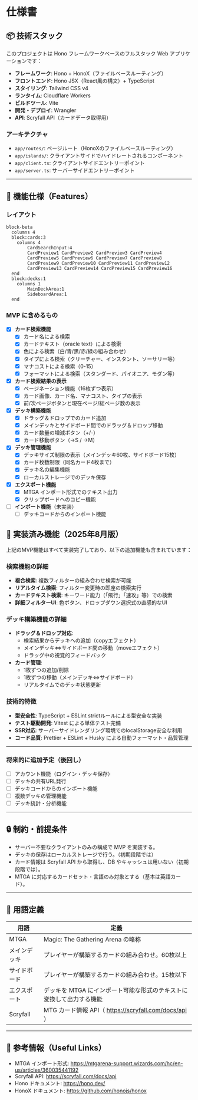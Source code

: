 # 仕様書

## 📦 技術スタック

このプロジェクトは Hono フレームワークベースのフルスタック Web アプリケーションです：

- **フレームワーク**: Hono + HonoX（ファイルベースルーティング）
- **フロントエンド**: Hono JSX（React風の構文）+ TypeScript
- **スタイリング**: Tailwind CSS v4
- **ランタイム**: Cloudflare Workers
- **ビルドツール**: Vite
- **開発・デプロイ**: Wrangler
- **API**: Scryfall API（カードデータ取得用）

### アーキテクチャ

- `app/routes/`: ページルート（HonoXのファイルベースルーティング）
- `app/islands/`: クライアントサイドでハイドレートされるコンポーネント
- `app/client.ts`: クライアントサイドエントリーポイント
- `app/server.ts`: サーバーサイドエントリーポイント

---

## 🧩 機能仕様（Features）

### レイアウト

```marmaid
block-beta
  columns 4
  block:cards:3
    columns 4
        CardSearchInput:4
        CardPreview1 CardPreview2 CardPreview3 CardPreview4
        CardPreview5 CardPreview6 CardPreview7 CardPreview8
        CardPreview9 CardPreview10 CardPreview11 CardPreview12
        CardPreview13 CardPreview14 CardPreview15 CardPreview16
  end
  block:decks:1
    columns 1
        MainDeckArea:1
        SideboardArea:1
  end
```

### MVP に含めるもの

- [x] **カード検索機能**
  - [x] カード名による検索
  - [x] カードテキスト（oracle text）による検索
  - [x] 色による検索（白/青/黒/赤/緑の組み合わせ）
  - [x] タイプによる検索（クリーチャー、インスタント、ソーサリー等）
  - [x] マナコストによる検索（0-15）
  - [x] フォーマットによる検索（スタンダード、パイオニア、モダン等）

- [x] **カード検索結果の表示**
  - [x] ページネーション機能（16枚ずつ表示）
  - [x] カード画像、カード名、マナコスト、タイプの表示
  - [x] 前/次ページボタンと現在ページ/総ページ数の表示

- [x] **デッキ構築機能**
  - [x] ドラッグ＆ドロップでのカード追加
  - [x] メインデッキとサイドボード間でのドラッグ＆ドロップ移動
  - [x] カード数量の増減ボタン（+/-）
  - [x] カード移動ボタン（→S / →M）

- [x] **デッキ管理機能**
  - [x] デッキサイズ制限の表示（メインデッキ60枚、サイドボード15枚）
  - [x] カード枚数制限（同名カード4枚まで）
  - [x] デッキ名の編集機能
  - [x] ローカルストレージでのデッキ保存

- [x] **エクスポート機能**
  - [x] MTGA インポート形式でのテキスト出力
  - [x] クリップボードへのコピー機能

- [ ] **インポート機能**（未実装）
  - [ ] デッキコードからのインポート機能

## 🎯 実装済み機能（2025年8月版）

上記のMVP機能はすべて実装完了しており、以下の追加機能も含まれています：

### 検索機能の詳細
- **複合検索**: 複数フィルターの組み合わせ検索が可能
- **リアルタイム検索**: フィルター変更時の即座の検索実行
- **カードテキスト検索**: キーワード能力（「飛行」「速攻」等）での検索
- **詳細フィルターUI**: 色ボタン、ドロップダウン選択式の直感的なUI

### デッキ構築機能の詳細
- **ドラッグ＆ドロップ対応**:
  - 検索結果からデッキへの追加（copyエフェクト）
  - メインデッキ⇔サイドボード間の移動（moveエフェクト）
  - ドラッグ中の視覚的フィードバック
- **カード管理**:
  - 1枚ずつの追加/削除
  - 1枚ずつの移動（メインデッキ⇔サイドボード）
  - リアルタイムでのデッキ状態更新

### 技術的特徴
- **型安全性**: TypeScript + ESLint strictルールによる型安全な実装
- **テスト駆動開発**: Vitest による単体テスト完備
- **SSR対応**: サーバーサイドレンダリング環境でのlocalStorage安全な利用
- **コード品質**: Prettier + ESLint + Husky による自動フォーマット・品質管理

---

### 将来的に追加予定（後回し）

- [ ] アカウント機能（ログイン・デッキ保存）
- [ ] デッキの共有URL発行
- [ ] デッキコードからのインポート機能
- [ ] 複数デッキの管理機能
- [ ] デッキ統計・分析機能

---

## 🔒 制約・前提条件

- サーバー不要なクライアントのみの構成で MVP を実装する。
- デッキの保存はローカルストレージで行う。（初期段階では）
- カード情報は Scryfall API から取得し、DB やキャッシュは用いない（初期段階では）。
- MTGA に対応するカードセット・言語のみ対象とする（基本は英語カード）。

---

## 📄 用語定義

| 用語       | 定義                                             |
|----------|------------------------------------------------|
| MTGA     | Magic: The Gathering Arena の略称                 |
| メインデッキ   | プレイヤーが構築するカードの組み合わせ。60枚以上                      |
| サイドボード   | プレイヤーが構築するカードの組み合わせ。15枚以下                      |
| エクスポート   | デッキを MTGA にインポート可能な形式のテキストに変換して出力する機能          |
| Scryfall | MTG カード情報 API（ https://scryfall.com/docs/api ） |


---

## 📌 参考情報（Useful Links）

- MTGA インポート形式: https://mtgarena-support.wizards.com/hc/en-us/articles/360035441192
- Scryfall API: https://scryfall.com/docs/api
- Hono ドキュメント: https://hono.dev/
- HonoX ドキュメント: https://github.com/honojs/honox
